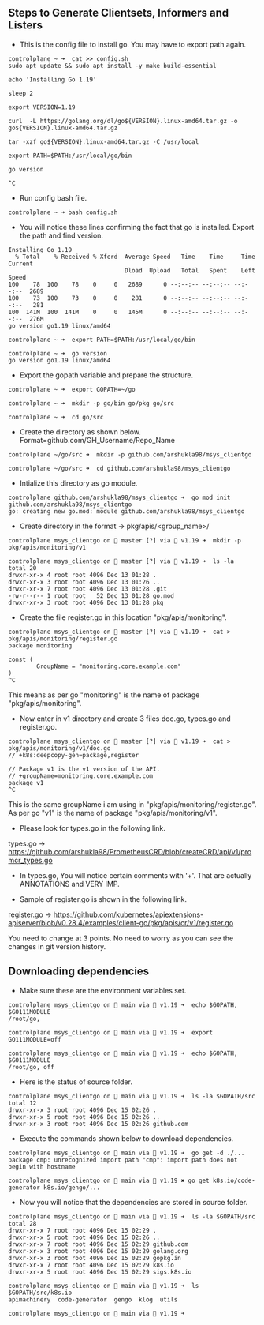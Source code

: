 
## Steps to Generate Clientsets, Informers and Listers

- This is the config file to install go. You may have to export path again.

```
controlplane ~ ➜  cat >> config.sh
sudo apt update && sudo apt install -y make build-essential

echo 'Installing Go 1.19'

sleep 2

export VERSION=1.19

curl  -L https://golang.org/dl/go${VERSION}.linux-amd64.tar.gz -o go${VERSION}.linux-amd64.tar.gz

tar -xzf go${VERSION}.linux-amd64.tar.gz -C /usr/local

export PATH=$PATH:/usr/local/go/bin

go version

^C
```

- Run config bash file.

```
controlplane ~ ➜ bash config.sh

```

- You will notice these lines confirming the fact that go is installed. Export the path and find version.

```
Installing Go 1.19
  % Total    % Received % Xferd  Average Speed   Time    Time     Time  Current
                                 Dload  Upload   Total   Spent    Left  Speed
100    78  100    78    0     0   2689      0 --:--:-- --:--:-- --:--:--  2689
100    73  100    73    0     0    281      0 --:--:-- --:--:-- --:--:--   281
100  141M  100  141M    0     0   145M      0 --:--:-- --:--:-- --:--:--  276M
go version go1.19 linux/amd64

controlplane ~ ➜  export PATH=$PATH:/usr/local/go/bin

controlplane ~ ➜  go version
go version go1.19 linux/amd64
```

- Export the gopath variable and prepare the structure.

```
controlplane ~ ➜  export GOPATH=~/go

controlplane ~ ➜  mkdir -p go/bin go/pkg go/src

controlplane ~ ➜  cd go/src
```

- Create the directory as shown below. Format=github.com/GH_Username/Repo_Name

```
controlplane ~/go/src ➜  mkdir -p github.com/arshukla98/msys_clientgo

controlplane ~/go/src ➜  cd github.com/arshukla98/msys_clientgo
```

- Intialize this directory as go module.

```
controlplane github.com/arshukla98/msys_clientgo ➜  go mod init github.com/arshukla98/msys_clientgo
go: creating new go.mod: module github.com/arshukla98/msys_clientgo
```

- Create directory in the format -> pkg/apis/<group_name>/<version>

```
controlplane msys_clientgo on  master [?] via 🐹 v1.19 ➜  mkdir -p pkg/apis/monitoring/v1

controlplane msys_clientgo on  master [?] via 🐹 v1.19 ➜  ls -la
total 20
drwxr-xr-x 4 root root 4096 Dec 13 01:28 .
drwxr-xr-x 3 root root 4096 Dec 13 01:26 ..
drwxr-xr-x 7 root root 4096 Dec 13 01:28 .git
-rw-r--r-- 1 root root   52 Dec 13 01:28 go.mod
drwxr-xr-x 3 root root 4096 Dec 13 01:28 pkg
```

- Create the file register.go in this location "pkg/apis/monitoring".

```
controlplane msys_clientgo on  master [?] via 🐹 v1.19 ➜  cat > pkg/apis/monitoring/register.go
package monitoring

const (
        GroupName = "monitoring.core.example.com"
)
^C
```
This means as per go "monitoring" is the name of package "pkg/apis/monitoring".

- Now enter in v1 directory and create 3 files doc.go, types.go and register.go.

```
controlplane msys_clientgo on  master [?] via 🐹 v1.19 ➜  cat > pkg/apis/monitoring/v1/doc.go
// +k8s:deepcopy-gen=package,register

// Package v1 is the v1 version of the API.
// +groupName=monitoring.core.example.com
package v1
^C
```

This is the same groupName i am using in "pkg/apis/monitoring/register.go".
As per go "v1" is the name of package "pkg/apis/monitoring/v1".

- Please look for types.go in the following link.

types.go -> https://github.com/arshukla98/PrometheusCRD/blob/createCRD/api/v1/promcr_types.go

- In types.go, You will notice certain comments with '+'. That are actually ANNOTATIONS and VERY IMP.

- Sample of register.go is shown in the following link.

register.go -> https://github.com/kubernetes/apiextensions-apiserver/blob/v0.28.4/examples/client-go/pkg/apis/cr/v1/register.go

  You need to change at 3 points. No need to worry as you can see the changes in git version history.

## Downloading dependencies

- Make sure these are the environment variables set.

```
controlplane msys_clientgo on  main via 🐹 v1.19 ➜  echo $GOPATH, $GO111MODULE
/root/go,

controlplane msys_clientgo on  main via 🐹 v1.19 ➜  export GO111MODULE=off

controlplane msys_clientgo on  main via 🐹 v1.19 ➜  echo $GOPATH, $GO111MODULE
/root/go, off
```
- Here is the status of source folder.

```
controlplane msys_clientgo on  main via 🐹 v1.19 ➜  ls -la $GOPATH/src
total 12
drwxr-xr-x 3 root root 4096 Dec 15 02:26 .
drwxr-xr-x 5 root root 4096 Dec 15 02:26 ..
drwxr-xr-x 3 root root 4096 Dec 15 02:26 github.com
```
- Execute the commands shown below to download dependencies.

```
controlplane msys_clientgo on  main via 🐹 v1.19 ➜  go get -d ./...
package cmp: unrecognized import path "cmp": import path does not begin with hostname

controlplane msys_clientgo on  main via 🐹 v1.19 ✖ go get k8s.io/code-generator k8s.io/gengo/...
```
- Now you will notice that the dependencies are stored in source folder.

```
controlplane msys_clientgo on  main via 🐹 v1.19 ➜  ls -la $GOPATH/src
total 28
drwxr-xr-x 7 root root 4096 Dec 15 02:29 .
drwxr-xr-x 5 root root 4096 Dec 15 02:26 ..
drwxr-xr-x 7 root root 4096 Dec 15 02:29 github.com
drwxr-xr-x 3 root root 4096 Dec 15 02:29 golang.org
drwxr-xr-x 3 root root 4096 Dec 15 02:29 gopkg.in
drwxr-xr-x 7 root root 4096 Dec 15 02:29 k8s.io
drwxr-xr-x 5 root root 4096 Dec 15 02:29 sigs.k8s.io

controlplane msys_clientgo on  main via 🐹 v1.19 ➜  ls $GOPATH/src/k8s.io
apimachinery  code-generator  gengo  klog  utils

controlplane msys_clientgo on  main via 🐹 v1.19 ➜
```
